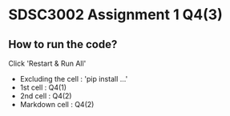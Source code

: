 # SDSC3002 Assignment 1 Q4(3)
## How to run the code?

Click 'Restart & Run All'
- Excluding the cell : 'pip install ...'
- 1st cell : Q4(1)
- 2nd cell : Q4(2)
- Markdown cell : Q4(2)